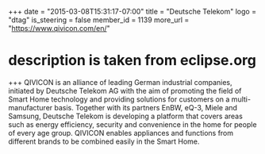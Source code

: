 +++
date = "2015-03-08T15:31:17-07:00"
title = "Deutsche Telekom"
logo = "dtag"
is_steering = false
member_id = 1139
more_url = "https://www.qivicon.com/en/"
# description is taken from eclipse.org
+++
QIVICON is an alliance of leading German industrial companies, initiated by Deutsche Telekom AG with the aim of promoting the field of Smart Home technology and providing solutions for customers on a multi-manufacturer basis. Together with its partners EnBW, eQ-3, Miele and Samsung, Deutsche Telekom is developing a platform that covers areas such as energy efficiency, security and convenience in the home for people of every age group. QIVICON enables appliances and functions from different brands to be combined easily in the Smart Home. 